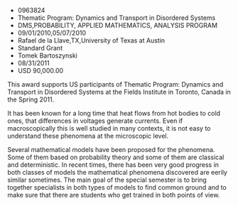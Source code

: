 
* 0963824
* Thematic Program: Dynamics and Transport in Disordered Systems
* DMS,PROBABILITY, APPLIED MATHEMATICS, ANALYSIS PROGRAM
* 09/01/2010,05/07/2010
* Rafael de la Llave,TX,University of Texas at Austin
* Standard Grant
* Tomek Bartoszynski
* 08/31/2011
* USD 90,000.00

This award supports US participants of Thematic Program: Dynamics and Transport
in Disordered Systems at the Fields Institute in Toronto, Canada in the Spring
2011.

It has been known for a long time that heat flows from hot bodies to cold ones,
that differences in voltages generate currents. Even if macroscopically this is
well studied in many contexts, it is not easy to understand these phenomena at
the microscopic level.

Several mathematical models have been proposed for the phenomena. Some of them
based on probability theory and some of them are classical and deterministic. In
recent times, there has been very good progress in both classes of models the
mathematical phenomena discovered are eerily similar sometimes. The main goal of
the special semester is to bring together specialists in both types of models to
find common ground and to make sure that there are students who get trained in
both points of view.
